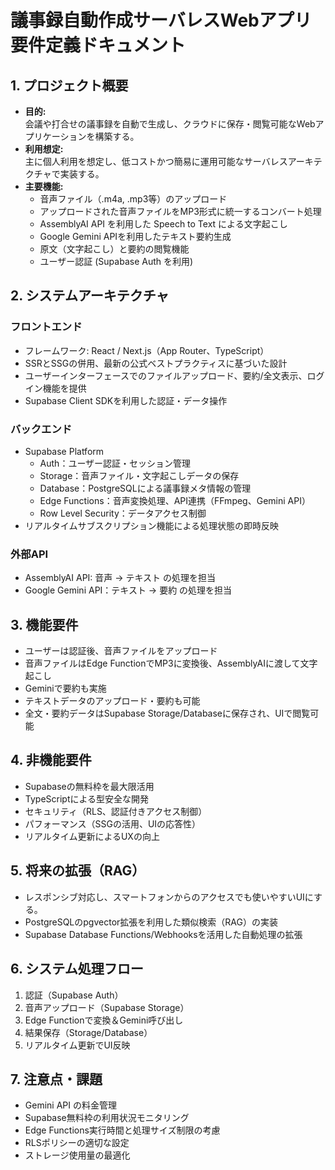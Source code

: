 # 議事録自動作成サーバレスWebアプリ 要件定義ドキュメント

## 1. プロジェクト概要

- **目的:**  
  会議や打合せの議事録を自動で生成し、クラウドに保存・閲覧可能なWebアプリケーションを構築する。  
- **利用想定:**  
  主に個人利用を想定し、低コストかつ簡易に運用可能なサーバレスアーキテクチャで実装する。  
- **主要機能:**  
  - 音声ファイル（.m4a, .mp3等）のアップロード  
  - アップロードされた音声ファイルをMP3形式に統一するコンバート処理  
  - AssemblyAI API を利用した Speech to Text による文字起こし  
  - Google Gemini APIを利用したテキスト要約生成  
  - 原文（文字起こし）と要約の閲覧機能  
  - ユーザー認証 (Supabase Auth を利用)

## 2. システムアーキテクチャ

### フロントエンド
- フレームワーク: React / Next.js（App Router、TypeScript）
- SSRとSSGの併用、最新の公式ベストプラクティスに基づいた設計
- ユーザーインターフェースでのファイルアップロード、要約/全文表示、ログイン機能を提供
- Supabase Client SDKを利用した認証・データ操作

### バックエンド
- Supabase Platform
  - Auth：ユーザー認証・セッション管理
  - Storage：音声ファイル・文字起こしデータの保存
  - Database：PostgreSQLによる議事録メタ情報の管理
  - Edge Functions：音声変換処理、API連携（FFmpeg、Gemini API）
  - Row Level Security：データアクセス制御
- リアルタイムサブスクリプション機能による処理状態の即時反映

### 外部API
- AssemblyAI API: 音声 -> テキスト の処理を担当
- Google Gemini API：テキスト → 要約 の処理を担当

## 3. 機能要件

- ユーザーは認証後、音声ファイルをアップロード
- 音声ファイルはEdge FunctionでMP3に変換後、AssemblyAIに渡して文字起こし
- Geminiで要約も実施
- テキストデータのアップロード・要約も可能
- 全文・要約データはSupabase Storage/Databaseに保存され、UIで閲覧可能

## 4. 非機能要件

- Supabaseの無料枠を最大限活用
- TypeScriptによる型安全な開発
- セキュリティ（RLS、認証付きアクセス制御）
- パフォーマンス（SSGの活用、UIの応答性）
- リアルタイム更新によるUXの向上

## 5. 将来の拡張（RAG）

- レスポンシブ対応し、スマートフォンからのアクセスでも使いやすいUIにする。
- PostgreSQLのpgvector拡張を利用した類似検索（RAG）の実装
- Supabase Database Functions/Webhooksを活用した自動処理の拡張

## 6. システム処理フロー

1. 認証（Supabase Auth）
2. 音声アップロード（Supabase Storage）
3. Edge Functionで変換＆Gemini呼び出し
4. 結果保存（Storage/Database）
5. リアルタイム更新でUI反映

## 7. 注意点・課題

- Gemini API の料金管理
- Supabase無料枠の利用状況モニタリング
- Edge Functions実行時間と処理サイズ制限の考慮
- RLSポリシーの適切な設定
- ストレージ使用量の最適化

